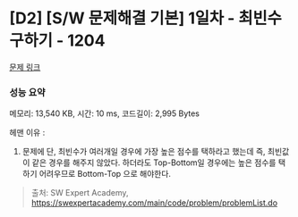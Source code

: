 # [D2] [S/W 문제해결 기본] 1일차 - 최빈수 구하기 - 1204 

[문제 링크](https://swexpertacademy.com/main/code/problem/problemDetail.do?contestProbId=AV13zo1KAAACFAYh) 

### 성능 요약

메모리: 13,540 KB, 시간: 10 ms, 코드길이: 2,995 Bytes

헤맨 이유 : 

1) 문제에 단, 최빈수가 여러개일 경우에 가장 높은 점수를 택하라고 했는데 즉, 최빈값이 같은 경우를 해주지 않았다.
   하더라도 Top-Bottom일 경우에는 높은 점수를 택하기 어려우므로 Bottom-Top 으로 해야한다.

> 출처: SW Expert Academy, https://swexpertacademy.com/main/code/problem/problemList.do
